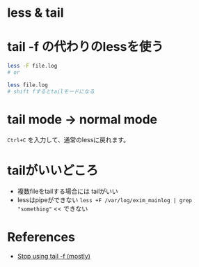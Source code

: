 less & tail
=======

# tail -f の代わりのlessを使う

```sh
less -F file.log
# or

less file.log
# shift fするとtailモードになる
```

# tail mode -> normal mode

`Ctrl+C`
を入力して、通常のlessに戻れます。

# tailがいいどころ

+ 複数fileをtailする場合には tailがいい
+ lessはpipeができない `less +F /var/log/exim_mainlog | grep "something"` << できない



# References

+ [Stop using tail -f (mostly)](http://www.brianstorti.com/stop-using-tail/)